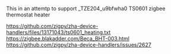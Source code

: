 This in an attemtp to support _TZE204_u9bfwha0 TS0601 zigbee thermostat heater

https://github.com/zigpy/zha-device-handlers/files/13171043/ts0601_heating.txt
https://zigbee.blakadder.com/Beca_BHT-003.html
https://github.com/zigpy/zha-device-handlers/issues/2627
